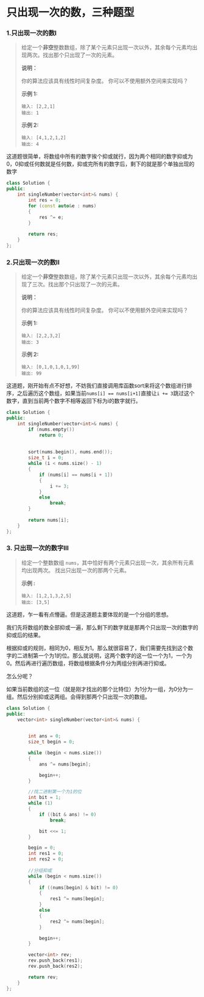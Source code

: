# 只出现一次的数，三种题型

### 1.只出现一次的数I

> 给定一个**非空**整数数组，除了某个元素只出现一次以外，其余每个元素均出现两次。找出那个只出现了一次的元素。
>
> **说明：**
>
> 你的算法应该具有线性时间复杂度。 你可以不使用额外空间来实现吗？
>
> **示例 1:**
>
> ```
> 输入: [2,2,1]
> 输出: 1
> ```
>
> **示例 2:**
>
> ```
> 输入: [4,1,2,1,2]
> 输出: 4
> ```

这道题很简单，将数组中所有的数字挨个抑或就行，因为两个相同的数字抑或为0，0抑或任何数就是任何数，抑或完所有的数字后，剩下的就是那个单独出现的数字

```cpp
class Solution {
public:
    int singleNumber(vector<int>& nums) {
        int res = 0;
        for (const auto&e : nums)
        {
            res ^= e;
        }
        
        return res;
    }
};
```

### 2.只出现一次的数II

> 给定一个**非空**整数数组，除了某个元素只出现一次以外，其余每个元素均出现了三次。找出那个只出现了一次的元素。
>
> **说明：**
>
> 你的算法应该具有线性时间复杂度。 你可以不使用额外空间来实现吗？
>
> **示例 1:**
>
> ```
> 输入: [2,2,3,2]
> 输出: 3
> ```
>
> **示例 2:**
>
> ```
> 输入: [0,1,0,1,0,1,99]
> 输出: 99
> ```

这道题，刚开始有点不好想，不妨我们直接调用库函数sort来将这个数组进行排序，之后遍历这个数组，如果当前```nums[i] == nums[i+1]```直接让```i += 3```跳过这个数字，直到当前两个数字不相等返回下标为i的数字就行。

```cpp
class Solution {
public:
    int singleNumber(vector<int>& nums) {
        if (nums.empty())
            return 0;
        
        
        sort(nums.begin(), nums.end());
        size_t i = 0;
        while (i < nums.size() - 1)
        {
            if (nums[i] == nums[i + 1])
            {
                i += 3;
            }
            else
                break;
        }
        
        return nums[i];
    }
};
```

### 3. 只出现一次的数字III

> 给定一个整数数组 `nums`，其中恰好有两个元素只出现一次，其余所有元素均出现两次。 找出只出现一次的那两个元素。
>
> **示例 :**
>
> ```
> 输入: [1,2,1,3,2,5]
> 输出: [3,5]
> ```

这道题，乍一看有点懵逼。但是这道题主要体现的是一个分组的思想。

我们先将数组的数全部抑或一遍，那么剩下的数字就是那两个只出现一次的数字的抑或后的结果。

根据抑或的规则，相同为0，相反为1。那么就很容易了，我们需要先找到这个数字的二进制第一个为1的位。那么就说明，这两个数字的这一位一个为1，一个为0。然后再进行遍历数组，将数组根据条件分为两组分别再进行抑或。

怎么分呢？

如果当前数组的这一位（就是刚才找出的那个比特位）为1分为一组，为0分为一组。然后分别抑或这两组。会得到那两个只出现一次的数组。

```cpp
class Solution {
public:
	vector<int> singleNumber(vector<int>& nums) {
		

		int ans = 0;
		size_t begin = 0;

		while (begin < nums.size())
		{
			ans ^= nums[begin];

			begin++;
		}

		//找二进制第一个为1的位
		int bit = 1;
		while (1)
		{
			if ((bit & ans) != 0)
				break;

			bit <<= 1;
		}

		begin = 0;
		int res1 = 0;
		int res2 = 0;
		
        //分组抑或
		while (begin < nums.size())
		{
			if ((nums[begin] & bit) != 0)
			{
				res1 ^= nums[begin];
			}
			else
			{
				res2 ^= nums[begin];
			}

			begin++;
		}

		vector<int> rev;
		rev.push_back(res1);
		rev.push_back(res2);

		return rev;
	}
};

```

